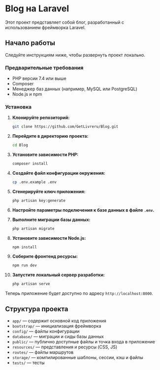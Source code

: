 # Blog на Laravel

Этот проект представляет собой блог, разработанный с использованием фреймворка Laravel.

## Начало работы

Следуйте инструкциям ниже, чтобы развернуть проект локально.

### Предварительные требования

- PHP версии 7.4 или выше
- Composer
- Менеджер баз данных (например, MySQL или PostgreSQL)
- Node.js и npm

### Установка

1. **Клонируйте репозиторий:**
   ```bash
   git clone https://github.com/GetLivreru/Blog.git
   ```

2. **Перейдите в директорию проекта:**
   ```bash
   cd Blog
   ```

3. **Установите зависимости PHP:**
   ```bash
   composer install
   ```

4. **Создайте файл конфигурации окружения:**
   ```bash
   cp .env.example .env
   ```

5. **Сгенерируйте ключ приложения:**
   ```bash
   php artisan key:generate
   ```

6. **Настройте параметры подключения к базе данных в файле `.env`.**

7. **Выполните миграции базы данных:**
   ```bash
   php artisan migrate
   ```

8. **Установите зависимости Node.js:**
   ```bash
   npm install
   ```

9. **Соберите фронтенд ресурсы:**
   ```bash
   npm run dev
   ```

10. **Запустите локальный сервер разработки:**
    ```bash
    php artisan serve
    ```

Теперь приложение будет доступно по адресу `http://localhost:8000`.

## Структура проекта

- `app/` — содержит основной код приложения
- `bootstrap/` — инициализация фреймворка
- `config/` — файлы конфигурации
- `database/` — миграции и сиды базы данных
- `public/` — публично доступные файлы и точка входа в приложение
- `resources/` — представления и ресурсы (CSS, JS)
- `routes/` — файлы маршрутов
- `storage/` — компилированные шаблоны, сессии, кэш и файлы
- `tests/` — тесты


